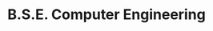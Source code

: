---
title: B.S.E. Computer Engineering
secondaryTitle: University of Michigan • Ann Arbor, MI
timelined: true
startYear: 2022
endYear: 2026

stat:
- "Cumulative GPA: 4.43"
- "Major GPA: 3.73"
course:
- "Data Structures & Algorithms"
- "Logic Design"
- "Circuits"
- "Discrete Math"
- "Linear Algebra"
- "Differential Equations"
---